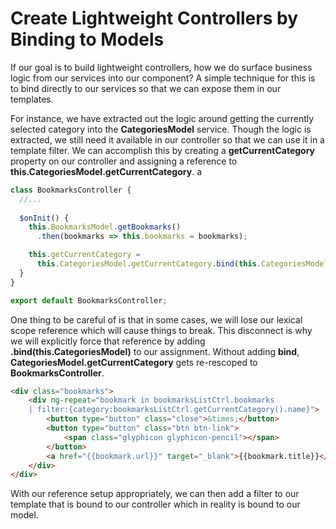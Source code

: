 # Create Lightweight Controllers by Binding to Models

If our goal is to build lightweight controllers, how we do surface business logic from our services into our component? A simple technique for this is to bind directly to our services so that we can expose them in our templates. 

For instance, we have extracted out the logic around getting the currently selected category into the **CategoriesModel** service. Though the logic is extracted, we still need it available in our controller so that we can use it in a template filter. We can accomplish this by creating a **getCurrentCategory** property on our controller and assigning a reference to **this.CategoriesModel.getCurrentCategory**.
a
```javascript
class BookmarksController {
  //...
  
  $onInit() {
    this.BookmarksModel.getBookmarks()
      .then(bookmarks => this.bookmarks = bookmarks);

    this.getCurrentCategory = 
      this.CategoriesModel.getCurrentCategory.bind(this.CategoriesModel); // Lexical scope! :(
  }
}

export default BookmarksController;
```

One thing to be careful of is that in some cases, we will lose our lexical scope reference which will cause things to break. This disconnect is why we will explicitly force that reference by adding **.bind(this.CategoriesModel)** to our assignment. Without adding **bind**, **CategoriesModel.getCurrentCategory** gets re-rescoped to **BookmarksController**.

```html
<div class="bookmarks">
    <div ng-repeat="bookmark in bookmarksListCtrl.bookmarks 
    | filter:{category:bookmarksListCtrl.getCurrentCategory().name}">
        <button type="button" class="close">&times;</button>
        <button type="button" class="btn btn-link">
            <span class="glyphicon glyphicon-pencil"></span>
        </button>
        <a href="{{bookmark.url}}" target="_blank">{{bookmark.title}}</a>
    </div>
</div>
```

With our reference setup appropriately, we can then add a filter to our template that is bound to our controller which in reality is bound to our model.
